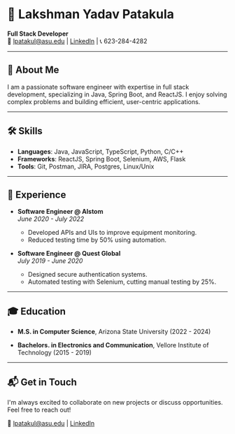 # 👋 Lakshman Yadav Patakula

**Full Stack Developer**  
📧 lpatakul@asu.edu | [LinkedIn](https://www.linkedin.com/in/lakshman-yadav-patakula/) | 📞 623-284-4282

---

## 🚀 About Me
I am a passionate software engineer with expertise in full stack development, specializing in Java, Spring Boot, and ReactJS. I enjoy solving complex problems and building efficient, user-centric applications.

---

## 🛠 Skills
- **Languages**: Java, JavaScript, TypeScript, Python, C/C++
- **Frameworks**: ReactJS, Spring Boot, Selenium, AWS, Flask
- **Tools**: Git, Postman, JIRA, Postgres, Linux/Unix

---

## 💼 Experience
- **Software Engineer @ Alstom**  
  *June 2020 - July 2022*  
  - Developed APIs and UIs to improve equipment monitoring.
  - Reduced testing time by 50% using automation.
  
- **Software Engineer @ Quest Global**  
  *July 2019 - June 2020*  
  - Designed secure authentication systems.
  - Automated testing with Selenium, cutting manual testing by 25%.

---

## 🎓 Education
- **M.S. in Computer Science**, Arizona State University (2022 - 2024)
  
- **Bachelors. in Electronics and Communication**, Vellore Institute of Technology (2015 - 2019)

---

## 📬 Get in Touch
I'm always excited to collaborate on new projects or discuss opportunities. Feel free to reach out!

📧 lpatakul@asu.edu | [LinkedIn](https://www.linkedin.com/in/lakshman-yadav-patakula/)


